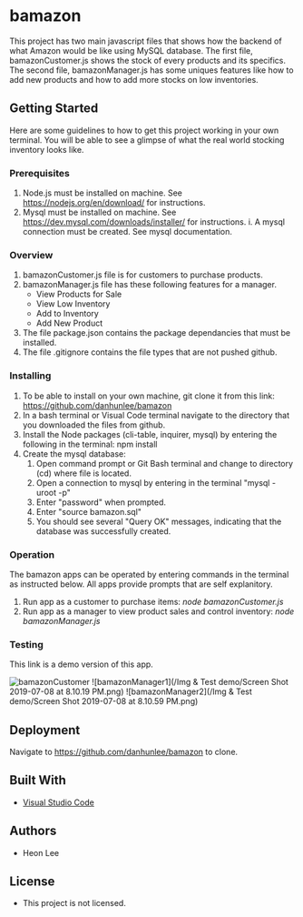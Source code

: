 # bamazon
This project has two main javascript files that shows how the backend of what Amazon would be like using MySQL database. The first file, bamazonCustomer.js shows the stock of every products and its specifics. The second file, bamazonManager.js has some uniques features like how to add new products and how to add more stocks on low inventories. 

## Getting Started
Here are some guidelines to how to get this project working in your own terminal. You will be able to see a glimpse of what the real world stocking inventory looks like. 

### Prerequisites
1. Node.js must be installed on machine. See https://nodejs.org/en/download/ for instructions.
2. Mysql must be installed on machine. See https://dev.mysql.com/downloads/installer/ for instructions.
    i. A mysql connection must be created. See mysql documentation.

### Overview
1. bamazonCustomer.js file is for customers to purchase products. 
2. bamazonManager.js file has these following features for a manager.
    - View Products for Sale
    - View Low Inventory
    - Add to Inventory
    - Add New Product
3. The file package.json contains the package dependancies that must be installed.
4. The file .gitignore contains the file types that are not pushed github. 

### Installing
1. To be able to install on your own machine, git clone it from this link: https://github.com/danhunlee/bamazon
2. In a bash terminal or Visual Code terminal navigate to the directory that you downloaded the files from github.
3. Install the Node packages (cli-table, inquirer, mysql) by entering the following in the terminal:
npm install
4. Create the mysql database:
    1. Open command prompt or Git Bash terminal and change to directory (cd) where file is located.
    2. Open a connection to mysql by entering in the terminal "mysql -uroot -p"
    3. Enter "password" when prompted.
    4. Enter "source bamazon.sql"
    5. You should see several "Query OK" messages, indicating that the database was successfully created.

### Operation
The bamazon apps can be operated by entering commands in the terminal as instructed below. All apps provide prompts that are self explanitory.

1. Run app as a customer to purchase items:
*node bamazonCustomer.js*
2. Run app as a manager to view product sales and control inventory:
*node bamazonManager.js*

### Testing
This link is a demo version of this app. 
<!-- * [bamazon Test demo](bamazonDemo.mov) -->
![bamazonCustomer](http://raw.github.com/danhunlee/bamazon/Img&Testdemo/ScreenShot2019-07-08at8.08.55PM.png)
![bamazonManager1](/Img & Test demo/Screen Shot 2019-07-08 at 8.10.19 PM.png)
![bamazonManager2](/Img & Test demo/Screen Shot 2019-07-08 at 8.10.59 PM.png)



## Deployment

Navigate to https://github.com/danhunlee/bamazon to clone.

## Built With

* [Visual Studio Code](https://code.visualstudio.com/)

## Authors
* Heon Lee

## License
* This project is not licensed. 